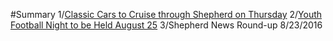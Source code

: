 #Summary
1/[Classic Cars to Cruise through Shepherd on Thursday](_posts/2016-08-11-old-27-tour-to-pass-through-shepherd-on-august-25.md)
2/[Youth Football Night to be Held August 25](_posts/2016-08-23/2016-08-23-Youth-Football-Night-to-be-held-August-25th.md)
3/Shepherd News Round-up 8/23/2016

